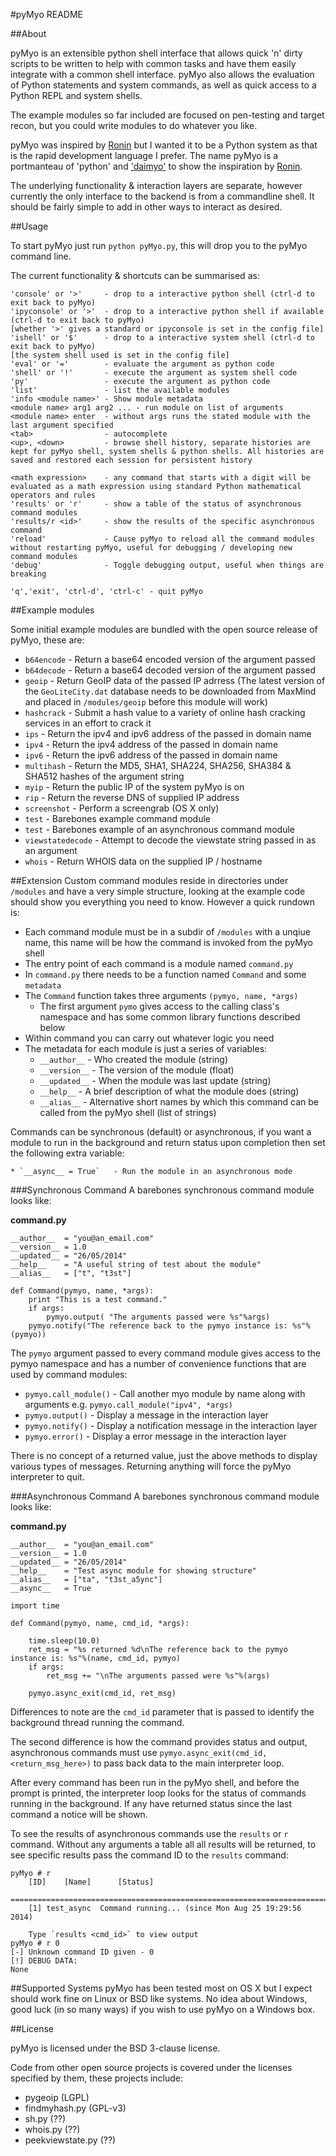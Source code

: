#pyMyo README

##About

pyMyo is an extensible python shell interface that allows quick 'n' dirty scripts to be written to help with common tasks and have them easily integrate with a common shell interface. pyMyo also allows the evaluation of Python statements and system commands, as well as quick access to a Python REPL and system shells.

The example modules so far included are focused on pen-testing and
target recon, but you could write modules to do whatever you like.

pyMyo was inspired by [Ronin](http://ronin-ruby.github.io/) but I wanted it to be a Python system as that is the rapid development language I prefer. The name pyMyo is a portmanteau of 'python' and ['daimyo'](http://en.wikipedia.org/wiki/Daimyo) to show the inspiration by [Ronin](http://ronin-ruby.github.io/).

The underlying functionality & interaction layers are separate, however currently the only interface to the backend is from a commandline shell. It should be fairly simple to add in other ways to interact as desired.


##Usage

To start pyMyo just run `python pyMyo.py`, this will drop you to the pyMyo command line.

The current functionality & shortcuts can be summarised as:

    'console' or '>'     - drop to a interactive python shell (ctrl-d to exit back to pyMyo)
    'ipyconsole' or '>'  - drop to a interactive python shell if available (ctrl-d to exit back to pyMyo)
    [whether '>' gives a standard or ipyconsole is set in the config file]
    'ishell' or '$'      - drop to a interactive system shell (ctrl-d to exit back to pyMyo)
    [the system shell used is set in the config file]
    'eval' or '='        - evaluate the argument as python code
    'shell' or '!'       - execute the argument as system shell code
    'py'                 - execute the argument as python code
    'list'               - list the available modules
    'info <module name>' - Show module metadata
    <module name> arg1 arg2 ... - run module on list of arguments
    <module name> enter  - without args runs the stated module with the last argument specified
    <tab>                - autocomplete
    <up>, <down>         - browse shell history, separate histories are kept for pyMyo shell, system shells & python shells. All histories are saved and restored each session for persistent history 
                       
    <math expression>    - any command that starts with a digit will be evaluated as a math expression using standard Python mathematical operators and rules
    'results' or 'r'     - show a table of the status of asynchronous command modules
    'results/r <id>'     - show the results of the specific asynchronous command
    'reload'             - Cause pyMyo to reload all the command modules without restarting pyMyo, useful for debugging / developing new command modules
    'debug'              - Toggle debugging output, useful when things are breaking
    
    'q','exit', 'ctrl-d', 'ctrl-c' - quit pyMyo
    
    
##Example modules

Some initial example modules are bundled with the open source release of pyMyo, these are:

* `b64encode`       - Return a base64 encoded version of the argument passed
* `b64decode`       - Return a base64 decoded version of the argument passed
* `geoip`           - Return GeoIP data of the passed IP adrress (The latest version of the `GeoLiteCity.dat` database needs to be downloaded from MaxMind and placed in `/modules/geoip` before this module will work)
* `hashcrack`       - Submit a hash value to a variety of online hash cracking services in an effort to crack it
* `ips`             - Return the ipv4 and ipv6 address of the passed in domain name
* `ipv4`            - Return the ipv4 address of the passed in domain name
* `ipv6`            - Return the ipv6 address of the passed in domain name
* `multihash`       - Return the MD5, SHA1, SHA224, SHA256, SHA384 & SHA512 hashes of the argument string
* `myip`            - Return the public IP of the system pyMyo is on
* `rip`             - Return the reverse DNS of supplied IP address
* `screenshot`      - Perform a screengrab (OS X only)
* `test`            - Barebones example command module
* `test`            - Barebones example of an asynchronous command module
* `viewstatedecode` - Attempt to decode the viewstate string passed in as an argument 
* `whois`      - Return WHOIS data on the supplied IP / hostname
    
##Extension
Custom command modules reside in directories under `/modules` and have a very simple structure, looking at the example code should show you everything you need to know. However a quick rundown is:

* Each command module must be in a subdir of `/modules` with a unqiue name, this name will be how the command is invoked from the pyMyo shell
* The entry point of each command is a module named `command.py`
* In `command.py` there needs to be a function named `Command` and some `metadata`
* The `Command` function takes three arguments `(pymyo, name, *args)`
	* The first argument `pymo` gives access to the calling class's namespace and has some common library functions described below 
* Within command you can carry out whatever logic you need
* The metadata for each module is just a series of variables:
	* `__author__`  - Who created the module (string)
	* `__version__` - The version of the module (float)
	* `__updated__` - When the module was last update (string)
	* `__help__`    - A brief description of what the module does (string)
	* `__alias__`   - Alternative short names by which this command can be called from the pyMyo shell (list of strings)

Commands can be synchronous (default) or asynchronous, if you want a module to run in the background and return status upon completion then set the following extra variable:

    * `__async__ = True`   - Run the module in an asynchronous mode


###Synchronous Command
A barebones synchronous command module looks like:

**command.py**

```
__author__  = "you@an_email.com"
__version__ = 1.0
__updated__ = "26/05/2014"
__help__    = "A useful string of test about the module"
__alias__   = ["t", "t3st"]

def Command(pymyo, name, *args):
    print "This is a test command."
    if args:
        pymyo.output( "The arguments passed were %s"%args)
    pymyo.notify("The reference back to the pymyo instance is: %s"%(pymyo))

```

The `pymyo` argument passed to every command module gives access to the pymyo namespace and has a number of convenience functions that are used by command modules:

* `pymyo.call_module()` - Call another myo module by name along with arguments e.g. `pymyo.call_module("ipv4", *args)`
* `pymyo.output()`      - Display a message in the interaction layer
* `pymyo.notify()`      - Display a notification message in the interaction layer
* `pymyo.error()`       - Display a error message in the interaction layer

There is no concept of a returned value, just the above methods to display various types of messages. Returning anything will force the pyMyo interpreter to quit.

###Asynchronous Command
A barebones synchronous command module looks like:

**command.py**

```
__author__  = "you@an_email.com"
__version__ = 1.0
__updated__ = "26/05/2014"
__help__    = "Test async module for showing structure"
__alias__   = ["ta", "t3st_a5ync"]
__async__   = True

import time

def Command(pymyo, name, cmd_id, *args):

    time.sleep(10.0)
    ret_msg = "%s returned %d\nThe reference back to the pymyo instance is: %s"%(name, cmd_id, pymyo)
    if args:
        ret_msg += "\nThe arguments passed were %s"%(args)

    pymyo.async_exit(cmd_id, ret_msg)
```

Differences to note are the `cmd_id` parameter that is passed to identify the background thread running the command.

The second difference is how the command provides status and output, asynchronous commands must use `pymyo.async_exit(cmd_id, <return_msg_here>)` to pass back data to the main interpreter loop.

After every command has been run in the pyMyo shell, and before the prompt is printed, the interpreter loop looks for the status of commands running in the background. If any have returned status since the last command a notice will be shown.

To see the results of asynchronous commands use the `results` or `r` command. Without any arguments a table all all results will be returned, to see specific results pass the command ID to the `results` command:

```
pyMyo # r
	[ID]	[Name]		[Status]
	============================================================================
	[1]	test_async	Command running... (since Mon Aug 25 19:29:56 2014)

	Type `results <cmd_id>` to view output
pyMyo # r 0
[-] Unknown command ID given - 0
[!] DEBUG DATA:
None
```

##Supported Systems
pyMyo has been tested most on OS X but I expect should work fine on Linux or BSD like systems. No idea about Windows, good luck (in so many ways) if you wish to use pyMyo on a Windows box. 
	
##License

pyMyo is licensed under the BSD 3-clause license.

Code from other open source projects is covered under the licenses specified by them, these projects include:

* pygeoip (LGPL)
* findmyhash.py (GPL-v3)
* sh.py (??)
* whois.py (??)
* peekviewstate.py (??) 
